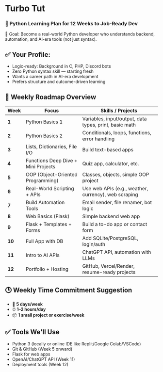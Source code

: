 # Turbo Tut 
### 🧭 Python Learning Plan for 12 Weeks to Job-Ready Dev

🎯 Goal: Become a real-world Python developer who understands backend, automation, and AI-era tools (not just syntax).

## ✅ Your Profile:
- Logic-ready: Background in C, PHP, Discord bots
- Zero Python syntax skill — starting fresh
- Wants a career path in AI-era development
- Prefers structure and outcome-driven learning

## 📅 Weekly Roadmap Overview

| Week | Focus | Skills / Projects |
|------|-------|-------------------|
| **1** | Python Basics 1 | Variables, input/output, data types, print, basic math |
| **2** | Python Basics 2 | Conditionals, loops, functions, error handling |
| **3** | Lists, Dictionaries, File I/O | Build text-based apps |
| **4** | Functions Deep Dive + Mini Projects | Quiz app, calculator, etc. |
| **5** | OOP (Object-Oriented Programming) | Classes, objects, simple OOP project |
| **6** | Real-World Scripting + APIs | Use web APIs (e.g., weather, currency), web scraping |
| **7** | Build Automation Tools | Email sender, file renamer, bot logic |
| **8** | Web Basics (Flask) | Simple backend web app |
| **9** | Flask + Templates + Forms | Build a to-do app or contact form |
| **10** | Full App with DB | Add SQLite/PostgreSQL, login/auth |
| **11** | Intro to AI APIs | ChatGPT API, automation with LLMs |
| **12** | Portfolio + Hosting | GitHub, Vercel/Render, resume-ready projects |

## 🕒 Weekly Time Commitment Suggestion

- 💼 **5 days/week**
- ⏰ **1–2 hours/day**
- 📦 **1 small project or exercise/week**

## ✅ Tools We'll Use
- Python 3 (locally or online IDE like Replit/Google Colab/VSCode)
- Git & GitHub (Week 5 onward)
- Flask for web apps
- OpenAI/ChatGPT API (Week 11)
- Deployment tools (Week 12)
